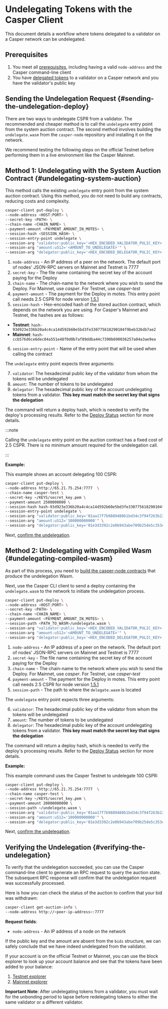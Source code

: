 # Undelegating Tokens with the Casper Client

This document details a workflow where tokens delegated to a validator on a Casper network can be undelegated.

## Prerequisites

1. You meet all [prerequisites](../prerequisites.md), including having a valid `node-address` and the Casper command-line client
2. You have [delegated tokens](./delegate.md) to a validator on a Casper network and you have the validator's public key

## Sending the Undelegation Request {#sending-the-undelegation-deploy}

There are two ways to undelegate CSPR from a validator. The recommended and cheaper method is to call the `undelegate` entry point from the system auction contract. The second method involves building the `undelegate.wasm` from the `casper-node` repository and installing it on the network.

We recommend testing the following steps on the official Testnet before performing them in a live environment like the Casper Mainnet.

## Method 1: Undelegating with the System Auction Contract {#undelegating-system-auction}

This method calls the existing `undelegate` entry point from the system auction contract. Using this method, you do not need to build any contracts, reducing costs and complexity.

```bash
casper-client put-deploy \
--node-address <HOST:PORT> \
--secret-key <PATH> \
--chain-name <CHAIN_NAME> \
--payment-amount <PAYMENT_AMOUNT_IN_MOTES> \
--session-hash <SESSION_HASH> \
--session-entry-point undelegate \
--session-arg "validator:public_key='<HEX_ENCODED_VALIDATOR_PULIC_KEY>'" \
--session-arg "amount:u512='<AMOUNT_TO_UNDELEGATE>'" \
--session-arg "delegator:public_key='<HEX_ENCODED_DELEGATOR_PULIC_KEY>'"
```

1. `node-address` - An IP address of a peer on the network. The default port of nodes' JSON-RPC servers on Mainnet and Testnet is 7777
2. `secret-key` - The file name containing the secret key of the account paying for the Deploy
3. `chain-name` - The chain-name to the network where you wish to send the Deploy. For Mainnet, use *casper*. For Testnet, use *casper-test*
4. `payment-amount` - The payment for the Deploy in motes. This entry point call needs 2.5 CSPR for node version [1.5.1](https://github.com/casper-network/casper-node/blob/release-1.5.1/resources/production/chainspec.toml)
5. `session-hash` - Hex-encoded hash of the stored auction contract, which depends on the network you are using. For Casper's Mainnet and Testnet, the hashes are as follows:

- **Testnet**: `hash-93d923e336b20a4c4ca14d592b60e5bd3fe330775618290104f9beb326db7ae2`
- **Mainnet**: `hash-ccb576d6ce6dec84a551e48f0d0b7af89ddba44c7390b690036257a04a3ae9ea`

6. `session-entry-point` - Name of the entry point that will be used when calling the contract

The `undelegate` entry point expects three arguments:

7. `validator`: The hexadecimal public key of the validator from whom the tokens will be undelegated
8. `amount`: The number of tokens to be undelegated
9. `delegator`: The hexadecimal public key of the account undelegating tokens from a validator. **This key must match the secret key that signs the delegation**

The command will return a deploy hash, which is needed to verify the deploy's processing results. Refer to the [Deploy Status](../../resources/tutorials/beginner/querying-network.md#deploy-status) section for more details.

:::note

Calling the `undelegate` entry point on the auction contract has a fixed cost of 2.5 CSPR. There is no minimum amount required for the undelegation call.

:::

**Example:**

This example shows an account delegating 100 CSPR:

```bash
casper-client put-deploy \
--node-address http://65.21.75.254:7777  \
--chain-name casper-test \
--secret-key ~/KEYS/secret_key.pem \
--payment-amount 2500000000 \
--session-hash hash-93d923e336b20a4c4ca14d592b60e5bd3fe330775618290104f9beb326db7ae2 \
--session-entry-point undelegate \
--session-arg "validator:public_key='01aa17f7b9889480b1bd34c3f94f263b229c7a9b01dd4dda19c2dd1d38d176c7a0'" \
--session-arg "amount:u512='100000000000'" \
--session-arg "delegator:public_key='01e3d3392c2e0b943abe709b25de5c353e5e1e9d95c7a76e3dd343d8aa1aa08d51'"
```

Next, [confirm the undelegation](#verifying-the-undelegation).

## Method 2: Undelegating with Compiled Wasm {#undelegating-compiled-wasm}

As part of this process, you need to [build the casper-node contracts](./delegate.md#building-the-delegation-wasm) that produce the undelegation Wasm.

Next, use the Casper CLI client to send a deploy containing the `undelegate.wasm` to the network to initiate the undelegation process.

```bash
casper-client put-deploy \
--node-address <HOST:PORT> \
--secret-key <PATH> \
--chain-name <CHAIN_NAME> \
--payment-amount <PAYMENT_AMOUNT_IN_MOTES> \
--session-path <PATH_TO_WASM>/undelegate.wasm \
--session-arg "validator:public_key='<HEX_ENCODED_VALIDATOR_PULIC_KEY>'" \
--session-arg "amount:u512='<AMOUNT_TO_UNDELEGATE>'" \
--session-arg "delegator:public_key='<HEX_ENCODED_DELEGATOR_PULIC_KEY>'"
```


1. `node-address` - An IP address of a peer on the network. The default port of nodes' JSON-RPC servers on Mainnet and Testnet is 7777
2. `secret-key` - The file name containing the secret key of the account paying for the Deploy
3. `chain-name` - The chain-name to the network where you wish to send the Deploy. For Mainnet, use *casper*. For Testnet, use *casper-test*
4. `payment-amount` - The payment for the Deploy in motes. This entry point call needs 2.5 CSPR for node version [1.5.1](https://github.com/casper-network/casper-node/blob/release-1.5.1/resources/production/chainspec.toml)
5. `session-path` - The path to where the `delegate.wasm` is located

The `undelegate` entry point expects three arguments:

6. `validator`: The hexadecimal public key of the validator from whom the tokens will be undelegated
7. `amount`: The number of tokens to be undelegated
8. `delegator`: The hexadecimal public key of the account undelegating tokens from a validator. **This key must match the secret key that signs the delegation**

The command will return a deploy hash, which is needed to verify the deploy's processing results. Refer to the [Deploy Status](../../resources/tutorials/beginner/querying-network.md#deploy-status) section for more details.

**Example:**

This example command uses the Casper Testnet to undelegate 100 CSPR:

```bash
casper-client put-deploy \
--node-address http://65.21.75.254:7777  \
--chain-name casper-test \
--secret-key ~/KEYS/secret_key.pem \
--payment-amount 20000000000 \
--session-path ~/undelegate.wasm \
--session-arg "validator:public_key='01aa17f7b9889480b1bd34c3f94f263b229c7a9b01dd4dda19c2dd1d38d176c7a0'" \
--session-arg "amount:u512='100000000000'" \
--session-arg "delegator:public_key='01e3d3392c2e0b943abe709b25de5c353e5e1e9d95c7a76e3dd343d8aa1aa08d51'"
```

Next, [confirm the undelegation](#verifying-the-undelegation).

## Verifying the Undelegation {#verifying-the-undelegation}

To verify that the undelegation succeeded, you can use the Casper command-line client to generate an RPC request to query the auction state. The subsequent RPC response will confirm that the undelegation request was successfully processed.

Here is how you can check the status of the auction to confirm that your bid was withdrawn:

```bash
casper-client get-auction-info \
--node-address http://<peer-ip-address>:7777
```

**Request fields**:

-   `node-address` - An IP address of a node on the network

If the public key and the amount are absent from the `bids` structure, we can safely conclude that we have indeed undelegated from the validator.

If your account is on the official Testnet or Mainnet, you can use the block explorer to look up your account balance and see that the tokens have been added to your balance:

1.  [Testnet explorer](https://testnet.cspr.live/)
2.  [Mainnet explorer](https://cspr.live/)

**Important Note**: After undelegating tokens from a validator, you must wait for the unbonding period to lapse before redelegating tokens to either the same validator or a different validator.
